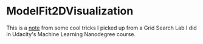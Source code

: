 # ModelFit2DVisualization
This is a <a href="ModelFit2DVisualization.ipynb">note</a> from some cool tricks I picked up from a Grid Search Lab I did in Udacity's Machine Learning Nanodegree course.
